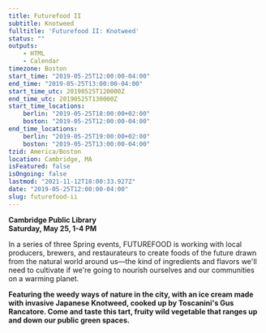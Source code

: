 ```yaml
---
title: Futurefood II
subtitle: Knotweed
fulltitle: 'Futurefood II: Knotweed'
status: ""
outputs:
    - HTML
    - Calendar
timezone: Boston
start_time: "2019-05-25T12:00:00-04:00"
end_time: "2019-05-25T13:00:00-04:00"
start_time_utc: 20190525T120000Z
end_time_utc: 20190525T130000Z
start_time_locations:
    berlin: "2019-05-25T18:00:00+02:00"
    boston: "2019-05-25T12:00:00-04:00"
end_time_locations:
    berlin: "2019-05-25T19:00:00+02:00"
    boston: "2019-05-25T13:00:00-04:00"
tzid: America/Boston
location: Cambridge, MA
isFeatured: false
isOngoing: false
lastmod: "2021-11-12T18:00:33.927Z"
date: "2019-05-25T12:00:00-04:00"
slug: futurefood-ii
---
```

**Cambridge Public Library<br />
Saturday, May 25, 1-4 PM**

In a series of three Spring events, FUTUREFOOD is working with local producers, brewers, and restaurateurs to create foods of the future drawn from the natural world around us—the kind of ingredients and flavors we'll need to cultivate if we're going to nourish ourselves and our communities on a warming planet.

**Featuring the weedy ways of nature in the city, with an ice cream made with invasive Japanese Knotweed, cooked up by Toscanini's Gus Rancatore. Come and taste this tart, fruity wild vegetable that ranges up and down our public green spaces.**